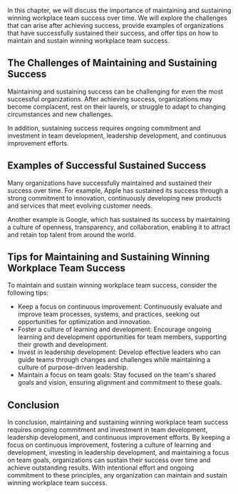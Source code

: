 
In this chapter, we will discuss the importance of maintaining and sustaining winning workplace team success over time. We will explore the challenges that can arise after achieving success, provide examples of organizations that have successfully sustained their success, and offer tips on how to maintain and sustain winning workplace team success.

The Challenges of Maintaining and Sustaining Success
----------------------------------------------------

Maintaining and sustaining success can be challenging for even the most successful organizations. After achieving success, organizations may become complacent, rest on their laurels, or struggle to adapt to changing circumstances and new challenges.

In addition, sustaining success requires ongoing commitment and investment in team development, leadership development, and continuous improvement efforts.

Examples of Successful Sustained Success
----------------------------------------

Many organizations have successfully maintained and sustained their success over time. For example, Apple has sustained its success through a strong commitment to innovation, continuously developing new products and services that meet evolving customer needs.

Another example is Google, which has sustained its success by maintaining a culture of openness, transparency, and collaboration, enabling it to attract and retain top talent from around the world.

Tips for Maintaining and Sustaining Winning Workplace Team Success
------------------------------------------------------------------

To maintain and sustain winning workplace team success, consider the following tips:

* Keep a focus on continuous improvement: Continuously evaluate and improve team processes, systems, and practices, seeking out opportunities for optimization and innovation.
* Foster a culture of learning and development: Encourage ongoing learning and development opportunities for team members, supporting their growth and development.
* Invest in leadership development: Develop effective leaders who can guide teams through changes and challenges while maintaining a culture of purpose-driven leadership.
* Maintain a focus on team goals: Stay focused on the team's shared goals and vision, ensuring alignment and commitment to these goals.

Conclusion
----------

In conclusion, maintaining and sustaining winning workplace team success requires ongoing commitment and investment in team development, leadership development, and continuous improvement efforts. By keeping a focus on continuous improvement, fostering a culture of learning and development, investing in leadership development, and maintaining a focus on team goals, organizations can sustain their success over time and achieve outstanding results. With intentional effort and ongoing commitment to these principles, any organization can maintain and sustain winning workplace team success.
